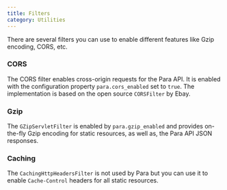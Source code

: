 ```yaml
---
title: Filters
category: Utilities
---
```


There are several filters you can use to enable different features like Gzip encoding, CORS, etc.

### CORS

The CORS filter enables cross-origin requests for the Para API. It is enabled with the configuration property
`para.cors_enabled` set to `true`. The implementation is based on the open source `CORSFilter` by Ebay.

### Gzip

The `GZipServletFilter` is enabled by `para.gzip_enabled` and provides on-the-fly Gzip encoding for static resources,
as well as, the Para API JSON responses.

### Caching

The `CachingHttpHeadersFilter` is not used by Para but you can use it to enable `Cache-Control` headers for all static
resources.
